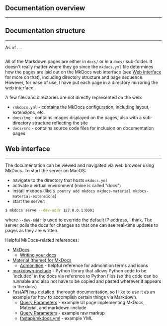 ## Documentation overview
----

## Documentation structure
----
As of ....
```
```

All of the Markdown pages are either in `docs/` or in a `docs/` sub-folder.  It doesn't really 
matter where they go since the `mkdocs.yml` file determines how the pages are laid out on the 
MkDocs web interface (see [Web interface](#web-interface) for more on that), including 
directory structure and page sequence.  However, for ease of use, I have put each page in a 
directory mirroring the web interface.

A few files and directories are not directly represented on the web:

* `/mkdocs.yml` - contains the MkDocs configuration, including layout, extensions, etc.
* `docs/img` - contains images displayed on the pages, also with a sub-directory structure 
reflecting the site
* `docs/src` - contains source code files for inclusion on documentation pages

## Web interface
----
The documentation can be viewed and navigated via web browser using MkDocs.  To start the server on MacOS:
* navigate to the directory that hosts `mkdocs.yml`
* activate a virtual environment (mine is called "docs")
* install mkdocs (like `$ poetry add mkdocs mkdocs-material mkdocs-material-extensions`)
* start the server:
```bash
$ mkdocs serve --dev-addr 127.0.0.1:8001
```
where `--dev-addr` is used to override the default IP address, I think.  The server polls the docs for changes so that one can see real-time updates to pages as they are written.

Helpful MkDocs-related references:

* [MkDocs](https://www.mkdocs.org/)
    * [Writing your docs](https://www.mkdocs.org/user-guide/writing-your-docs/)
* [Material (theme) for MkDocs](https://squidfunk.github.io/mkdocs-material/getting-started/)
    * [Admonition](https://squidfunk.github.io/mkdocs-material/extensions/admonition/) - helpful
   reference for admonition terms and icons
* [markdown-include](https://pypi.org/project/markdown-include/) - Python library that allows 
Python code to be 'included' in the docs via reference to Python files (so the code can be 
runnable and also not have to be copied and pasted wherever it appears in the docs)
* FastAPI has detailed, thorough documentation, so I like to use it as an example for how to 
accomplish certain things via Markdown.
    * [Query Parameters](https://fastapi.tiangolo.com/tutorial/query-params/) - example UI page 
    implementing MkDocs, Material, and markdown-include
    * [Query Parameters](https://raw.githubusercontent.com/tiangolo/fastapi/22982287ff5e8434fdaffcf118d56eb084f2490c/docs/tutorial/query-params.md) - example raw markup
    * [fastapi/mkdocs.yml](https://github.com/tiangolo/fastapi/blob/master/mkdocs.yml) - example YML
